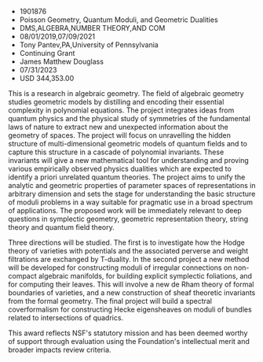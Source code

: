 
* 1901876
* Poisson Geometry, Quantum Moduli, and Geometric Dualities
* DMS,ALGEBRA,NUMBER THEORY,AND COM
* 08/01/2019,07/09/2021
* Tony Pantev,PA,University of Pennsylvania
* Continuing Grant
* James Matthew Douglass
* 07/31/2023
* USD 344,353.00

This is a research in algebraic geometry. The field of algebraic geometry
studies geometric models by distilling and encoding their essential complexity
in polynomial equations. The project integrates ideas from quantum physics and
the physical study of symmetries of the fundamental laws of nature to extract
new and unexpected information about the geometry of spaces. The project will
focus on unravelling the hidden structure of multi-dimensional geometric models
of quantum fields and to capture this structure in a cascade of polynomial
invariants. These invariants will give a new mathematical tool for understanding
and proving various empirically observed physics dualities which are expected to
identify a priori unrelated quantum theories. The project aims to unify the
analytic and geometric properties of parameter spaces of representations in
arbitrary dimension and sets the stage for understanding the basic structure of
moduli problems in a way suitable for pragmatic use in a broad spectrum of
applications. The proposed work will be immediately relevant to deep questions
in symplectic geometry, geometric representation theory, string theory and
quantum field theory.

Three directions will be studied. The first is to investigate how the Hodge
theory of varieties with potentials and the associated perverse and weight
filtrations are exchanged by T-duality. In the second project a new method will
be developed for constructing moduli of irregular connections on non-compact
algebraic manifolds, for building explicit symplectic foliations, and for
computing their leaves. This will involve a new de Rham theory of formal
boundaries of varieties, and a new construction of sheaf theoretic invariants
from the formal geometry. The final project will build a spectral coverformalism
for constructing Hecke eigensheaves on moduli of bundles related to
intersections of quadrics.

This award reflects NSF's statutory mission and has been deemed worthy of
support through evaluation using the Foundation's intellectual merit and broader
impacts review criteria.
